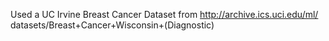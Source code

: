 Used a UC Irvine Breast Cancer Dataset from http://archive.ics.uci.edu/ml/
datasets/Breast+Cancer+Wisconsin+(Diagnostic)
